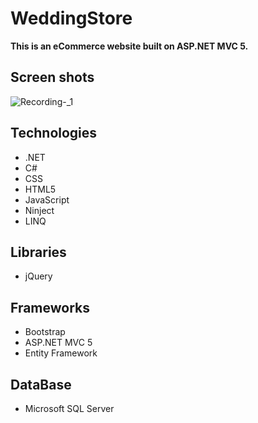 # WeddingStore
**This is an eCommerce website built on ASP.NET MVC 5.**
## Screen shots
![Recording-_1](https://user-images.githubusercontent.com/26222501/106275500-3e6cb600-6236-11eb-9f44-c05fbe7d9792.gif)
## Technologies
- .NET
- C#
- CSS
- HTML5
- JavaScript
- Ninject
- LINQ
## Libraries
- jQuery
## Frameworks
- Bootstrap
- ASP.NET MVC 5
- Entity Framework
## DataBase
- Microsoft SQL Server
